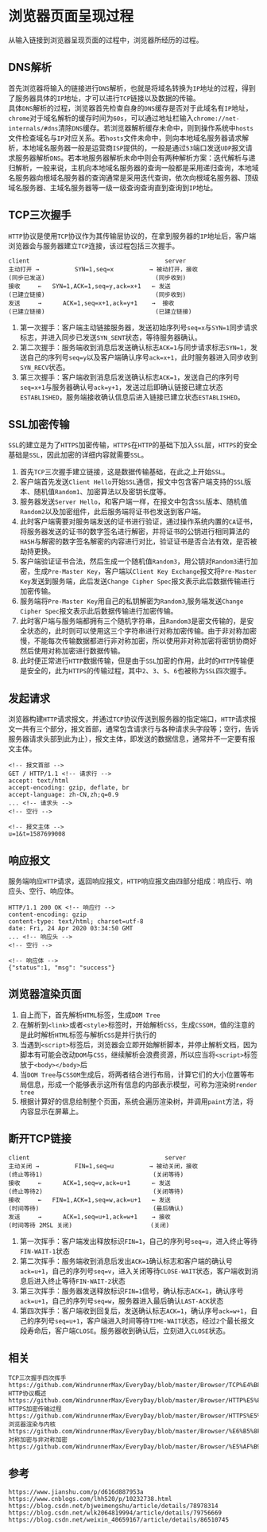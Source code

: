 # 浏览器页面呈现过程
从输入链接到浏览器呈现页面的过程中，浏览器所经历的过程。

## DNS解析
首先浏览器将输入的链接进行`DNS`解析，也就是将域名转换为`IP`地址的过程，得到了服务器具体的`IP`地址，才可以进行`TCP`链接以及数据的传输。   
具体`DNS`解析的过程，浏览器首先检查自身的`DNS`缓存是否对于此域名有`IP`地址，`chrome`对于域名解析的缓存时间为`60s`，可以通过地址栏输入`chrome://net-internals/#dns`清除`DNS`缓存。若浏览器解析缓存未命中，则到操作系统中`hosts`文件检查域名与`IP`对应关系。若`hosts`文件未命中，则向本地域名服务器请求解析，本地域名服务器一般是运营商`ISP`提供的，一般是通过`53`端口发送`UDP`报文请求服务器解析`DNS`。若本地服务器解析未命中则会有两种解析方案：迭代解析与递归解析，一般来说，主机向本地域名服务器的查询一般都是采用递归查询，本地域名服务器向根域名服务器的查询通常是采用迭代查询，依次向根域名服务器、顶级域名服务器、主域名服务器等一级一级查询查询直到查询到`IP`地址。

## TCP三次握手
`HTTP`协议是使用`TCP`协议作为其传输层协议的，在拿到服务器的`IP`地址后，客户端浏览器会与服务器建立`TCP`连接，该过程包括三次握手。  
```
client                                      server
主动打开 →          SYN=1,seq=x          → 被动打开，接收
(同步已发送)                               (同步收到)
接收     ←   SYN=1,ACK=1,seq=y,ack=x+1   ← 发送
(已建立链接)                               (同步收到)
发送     →      ACK=1,seq=x+1,ack=y+1    →  接收
(已建立链接)                               (已建立链接)
``` 
1. 第一次握手：客户端主动链接服务器，发送初始序列号`seq=x`与`SYN=1`同步请求标志，并进入同步已发送`SYN_SENT`状态，等待服务器确认。
2. 第二次握手：服务端收到消息后发送确认标志`ACK=1`与同步请求标志`SYN=1`，发送自己的序列号`seq=y`以及客户端确认序号`ack=x+1`，此时服务器进入同步收到`SYN_RECV`状态。
3. 第三次握手：客户端收到消息后发送确认标志`ACK=1`，发送自己的序列号`seq=x+1`与服务器确认号`ack=y+1`，发送过后即确认链接已建立状态`ESTABLISHED`，服务端接收确认信息后进入链接已建立状态`ESTABLISHED`。

## SSL加密传输
`SSL`的建立是为了`HTTPS`加密传输，`HTTPS`在`HTTP`的基础下加入`SSL`层，`HTTPS`的安全基础是`SSL`，因此加密的详细内容就需要`SSL`。  
1. 首先`TCP`三次握手建立链接，这是数据传输基础，在此之上开始`SSL`。
2. 客户端首先发送`Client Hello`开始`SSL`通信，报文中包含客户端支持的`SSL`版本、随机值`Random1`、加密算法以及密钥长度等。
3. 服务器发送`Server Hello`，和客户端一样，在报文中包含`SSL`版本、随机值`Random2`以及加密组件，此后服务端将证书也发送到客户端。
4. 此时客户端需要对服务端发送的证书进行验证，通过操作系统内置的`CA`证书，将服务器发送的证书的数字签名进行解密，并将证书的公钥进行相同算法的`HASH`与解密的数字签名解密的内容进行对比，验证证书是否合法有效，是否被劫持更换。
5. 客户端验证证书合法，然后生成一个随机值`Random3`，用公钥对`Random3`进行加密，生成`Pre-Master Key`，客户端以`Client Key Exchange`报文将`Pre-Master Key`发送到服务端，此后发送`Change Cipher Spec`报文表示此后数据传输进行加密传输。
6. 服务端将`Pre-Master Key`用自己的私钥解密为`Random3`,服务端发送`Change Cipher Spec`报文表示此后数据传输进行加密传输。
7. 此时客户端与服务端都拥有三个随机字符串，且`Random3`是密文传输的，是安全状态的，此时则可以使用这三个字符串进行对称加密传输。由于非对称加密慢，不能每次传输数据都进行非对称加密，所以使用非对称加密将密钥协商好然后使用对称加密进行数据传输。
8. 此时便正常进行`HTTP`数据传输，但是由于`SSL`加密的作用，此时的`HTTP`传输便是安全的，此为`HTTPS`的传输过程，其中`2`、`3`、`5`、`6`也被称为`SSL`四次握手。


## 发起请求
浏览器构建`HTTP`请求报文，并通过`TCP`协议传送到服务器的指定端口，`HTTP`请求报文一共有三个部分，报文首部，通常包含请求行与各种请求头字段等；空行，告诉服务器请求头部到此为止），报文主体，即发送的数据信息，通常并不一定要有报文主体。

```
<!-- 报文首部 -->
GET / HTTP/1.1 <!-- 请求行 -->
accept: text/html
accept-encoding: gzip, deflate, br
accept-language: zh-CN,zh;q=0.9 
... <!-- 请求头 -->
<!-- 空行 -->

<!-- 报文主体 -->
u=1&t=1587699008
```

## 响应报文
服务端响应`HTTP`请求，返回响应报文，`HTTP`响应报文由四部分组成：响应行、响应头、空行、响应体。

```
HTTP/1.1 200 OK <!-- 响应行 -->
content-encoding: gzip
content-type: text/html; charset=utf-8
date: Fri, 24 Apr 2020 03:34:50 GMT
... <!-- 响应头 -->
<!-- 空行 -->

<!-- 响应体 -->
{"status":1, "msg": "success"}
```

## 浏览器渲染页面
1. 自上而下，首先解析`HTML`标签，生成`DOM Tree`
2. 在解析到`<link>`或者`<style>`标签时，开始解析`CSS`，生成`CSSOM`，值的注意的是此时解析`HTML`标签与解析`CSS`是并行执行的
3. 当遇到`<script>`标签后，浏览器会立即开始解析脚本，并停止解析文档，因为脚本有可能会改动`DOM`与`CSS`，继续解析会浪费资源，所以应当将`<script>`标签放于`<body></body>`后
4. 当`DOM Tree`与`CSSOM`生成后，将两者结合进行布局，计算它们的大小位置等布局信息，形成一个能够表示这所有信息的内部表示模型，可称为渲染树`render tree`
5. 根据计算好的信息绘制整个页面，系统会遍历渲染树，并调用`paint`方法，将内容显示在屏幕上。

## 断开TCP链接
```
client                                      server
主动关闭 →          FIN=1,seq=u          → 被动关闭，接收
(终止等待1)                               (关闭等待)
接收     ←      ACK=1,seq=v,ack=u+1      ← 发送
(终止等待2)                               (关闭等待)
接收     ←   FIN=1,ACK=1,seq=w,ack=u+1   ← 发送
(时间等待)                                (最后确认)
发送     →      ACK=1,seq=u+1,ack=w+1    → 接收
(时间等待 2MSL 关闭)                      (关闭)
``` 
1. 第一次挥手：客户端发出释放标识`FIN=1`，自己的序列号`seq=u`，进入终止等待`FIN-WAIT-1`状态
2. 第二次挥手：服务端收到消息后发出`ACK=1`确认标志和客户端的确认号`ack=u+1`，自己的序列号`seq=v`，进入关闭等待`CLOSE-WAIT`状态，客户端收到消息后进入终止等待`FIN-WAIT-2`状态
3. 第三次挥手：服务器发送释放标识`FIN=1`信号，确认标志`ACK=1`，确认序号`ack=u+1`，自己的序列号`seq=w`，服务器进入最后确认`LAST-ACK`状态
4. 第四次挥手：客户端收到回复后，发送确认标志`ACK=1`，确认序号`ack=w+1`，自己的序列号`seq=u+1`，客户端进入时间等待`TIME-WAIT`状态，经过`2`个最长报文段寿命后，客户端`CLOSE`。服务器收到确认后，立刻进入`CLOSE`状态。

## 相关

```
TCP三次握手四次挥手 https://github.com/WindrunnerMax/EveryDay/blob/master/Browser/TCP%E4%B8%89%E6%AC%A1%E6%8F%A1%E6%89%8B.md
HTTP协议概述 https://github.com/WindrunnerMax/EveryDay/blob/master/Browser/HTTP%E5%8D%8F%E8%AE%AE%E6%A6%82%E8%BF%B0.md
HTTPS加密传输过程 https://github.com/WindrunnerMax/EveryDay/blob/master/Browser/HTTPS%E5%8A%A0%E5%AF%86%E4%BC%A0%E8%BE%93%E8%BF%87%E7%A8%8B.md
浏览器渲染与内核 https://github.com/WindrunnerMax/EveryDay/blob/master/Browser/%E6%B5%8F%E8%A7%88%E5%99%A8%E6%B8%B2%E6%9F%93%E4%B8%8E%E5%86%85%E6%A0%B8.md
对称加密与非对称加密 https://github.com/WindrunnerMax/EveryDay/blob/master/Browser/%E5%AF%B9%E7%A7%B0%E5%8A%A0%E5%AF%86%E4%B8%8E%E9%9D%9E%E5%AF%B9%E7%A7%B0%E5%8A%A0%E5%AF%86.md
```


## 参考
```
https://www.jianshu.com/p/d616d887953a
https://www.cnblogs.com/lhh520/p/10232738.html
https://blog.csdn.net/bjweimengshu/article/details/78978314
https://blog.csdn.net/wlk2064819994/article/details/79756669
https://blog.csdn.net/weixin_40659167/article/details/86510745
```

